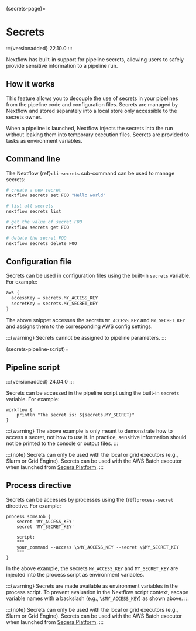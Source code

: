 (secrets-page)=

# Secrets

:::{versionadded} 22.10.0
:::

Nextflow has built-in support for pipeline secrets, allowing users to safely provide sensitive information to a pipeline run.

## How it works

This feature allows you to decouple the use of secrets in your pipelines from the pipeline code and configuration files. Secrets are managed by Nextflow and stored separately into a local store only accessible to the secrets owner.

When a pipeline is launched, Nextflow injects the secrets into the run without leaking them into temporary execution files. Secrets are provided to tasks as environment variables.

## Command line

The Nextflow {ref}`cli-secrets` sub-command can be used to manage secrets:

```bash
# create a new secret
nextflow secrets set FOO "Hello world"

# list all secrets
nextflow secrets list

# get the value of secret FOO
nextflow secrets get FOO

# delete the secret FOO
nextflow secrets delete FOO
```

## Configuration file

Secrets can be used in configuration files using the built-in `secrets` variable. For example:

```groovy
aws {
  accessKey = secrets.MY_ACCESS_KEY
  secretKey = secrets.MY_SECRET_KEY
}
```

The above snippet accesses the secrets `MY_ACCESS_KEY` and `MY_SECRET_KEY` and assigns them to the corresponding AWS config settings.

:::{warning}
Secrets cannot be assigned to pipeline parameters.
:::

(secrets-pipeline-script)=

## Pipeline script

:::{versionadded} 24.04.0
:::

Secrets can be accessed in the pipeline script using the built-in `secrets` variable. For example:

```nextflow
workflow {
    println "The secret is: ${secrets.MY_SECRET}"
}
```

:::{warning}
The above example is only meant to demonstrate how to access a secret, not how to use it. In practice, sensitive information should not be printed to the console or output files.
:::

:::{note}
Secrets can only be used with the local or grid executors (e.g., Slurm or Grid Engine). Secrets can be used with the AWS Batch executor when launched from [Seqera Platform](https://seqera.io/blog/pipeline-secrets-secure-handling-of-sensitive-information-in-tower/).
:::

## Process directive

Secrets can be accesses by processes using the {ref}`process-secret` directive. For example:

```nextflow
process someJob {
    secret 'MY_ACCESS_KEY'
    secret 'MY_SECRET_KEY'

    script:
    """
    your_command --access \$MY_ACCESS_KEY --secret \$MY_SECRET_KEY
    """
}
```

In the above example, the secrets `MY_ACCESS_KEY` and `MY_SECRET_KEY` are injected into the process script as environment variables.

:::{warning}
Secrets are made available as environment variables in the process script. To prevent evaluation in the Nextflow script context, escape variable names with a backslash (e.g., `\$MY_ACCESS_KEY`) as shown above.
:::

:::{note}
Secrets can only be used with the local or grid executors (e.g., Slurm or Grid Engine). Secrets can be used with the AWS Batch executor when launched from [Seqera Platform](https://seqera.io/blog/pipeline-secrets-secure-handling-of-sensitive-information-in-tower/).
:::
